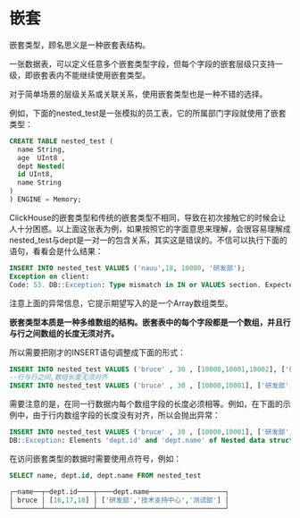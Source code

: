 # 嵌套

嵌套类型，顾名思义是一种嵌套表结构。

一张数据表，可以定义任意多个嵌套类型字段，但每个字段的嵌套层级只支持一级，即嵌套表内不能继续使用嵌套类型。

对于简单场景的层级关系或关联关系，使用嵌套类型也是一种不错的选择。

例如，下面的nested_test是一张模拟的员工表，它的所属部门字段就使用了嵌套类型：

```sql
CREATE TABLE nested_test (
  name String,
  age  UInt8 ,
  dept Nested(
  id UInt8,
  name String
)
) ENGINE = Memory;
```

ClickHouse的嵌套类型和传统的嵌套类型不相同，导致在初次接触它的时候会让人十分困惑。以上面这张表为例，如果按照它的字面意思来理解，会很容易理解成nested_test与dept是一对一的包含关系，其实这是错误的。不信可以执行下面的语句，看看会是什么结果：

```sql
INSERT INTO nested_test VALUES ('nauu',18, 10000, '研发部');
Exception on client:
Code: 53. DB::Exception: Type mismatch in IN or VALUES section. Expected: Array(UInt8). Got: UInt64
```

注意上面的异常信息，它提示期望写入的是一个Array数组类型。

**嵌套类型本质是一种多维数组的结构。嵌套表中的每个字段都是一个数组，并且行与行之间数组的长度无须对齐。**

所以需要把刚才的INSERT语句调整成下面的形式：

```sql
INSERT INTO nested_test VALUES ('bruce' , 30 , [10000,10001,10002], ['研发部','技术支持中心','测试部']);
--行与行之间,数组长度无须对齐
INSERT INTO nested_test VALUES ('bruce' , 30 , [10000,10001], ['研发部','技术支持中心']);
```

需要注意的是，在同一行数据内每个数组字段的长度必须相等。例如，在下面的示例中，由于行内数组字段的长度没有对齐，所以会抛出异常：

```sql
INSERT INTO nested_test VALUES ('bruce' , 30 , [10000,10001], ['研发部','技术支持中心', '测试部']); 
DB::Exception: Elements 'dept.id' and 'dept.name' of Nested data structure 'dept' (Array columns) have different array sizes..
```

在访问嵌套类型的数据时需要使用点符号，例如：

```sql
SELECT name, dept.id, dept.name FROM nested_test

┌─name──┬─dept.id────┬────dept.name───────────────────┐
│ bruce │ [16,17,18] │ ['研发部','技术支持中心','测试部'] │
└───────┴────────────┴────────────────────────────────┘
```
